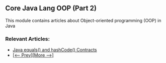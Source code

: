 ## Core Java Lang OOP (Part 2)

This module contains articles about Object-oriented programming (OOP) in Java

### Relevant Articles: 
- [Java equals() and hashCode() Contracts](https://www.baeldung.com/java-equals-hashcode-contracts)
- [[<-- Prev]](/core-java-modules/core-java-lang-oop)[[More -->]](/core-java-modules/core-java-lang-oop-3)
